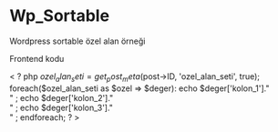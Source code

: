 # Wp_Sortable
Wordpress sortable özel alan örneği

Frontend kodu

< ? php
$ozel_alan_seti = get_post_meta($post->ID, 'ozel_alan_seti', true);
foreach($ozel_alan_seti as $ozel => $deger):
echo $deger['kolon_1']."<br>" ;
echo $deger['kolon_2']."<br>" ;
echo $deger['kolon_3']."<br>" ;
endforeach;
? >
